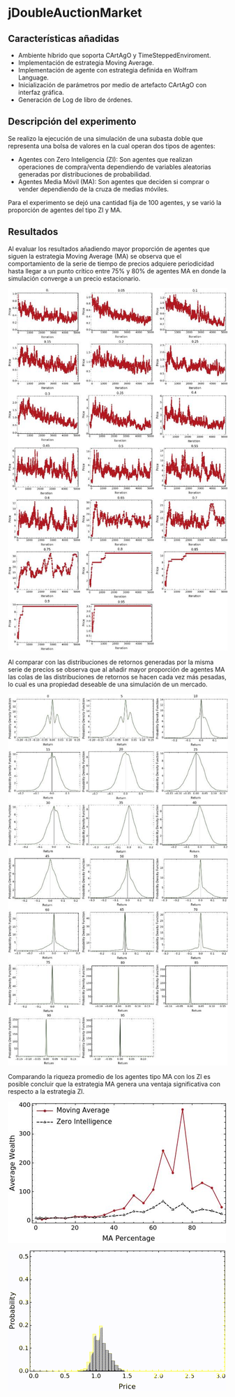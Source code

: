 # jDoubleAuctionMarket

## Características añadidas
* Ambiente híbrido que soporta CArtAgO y TimeSteppedEnviroment.
* Implementación de estrategia Moving Average.
* Implementación de agente con estrategia definida en Wolfram Language.
* Inicialización de parámetros por medio de artefacto CArtAgO con interfaz gráfica.
* Generación de Log de libro de órdenes.

## Descripción del experimento
Se realizo la ejecución de una simulación de una subasta doble que representa una bolsa de valores en la cual operan dos tipos de agentes:

* Agentes con Zero Inteligencia (ZI): Son agentes que realizan operaciones de compra/venta dependiendo de variables aleatorias generadas por distribuciones de probabilidad.
* Agentes Media Móvil (MA): Son agentes que deciden si comprar o vender dependiendo de la cruza de medias móviles.

Para el experimento se dejó una cantidad fija de 100 agentes, y se varió la proporción de agentes del tipo ZI y MA.

## Resultados
Al evaluar los resultados añadiendo mayor proporción de agentes que siguen la estrategia Moving Average (MA) se observa que el comportamiento de la serie de tiempo de precios adquiere periodicidad hasta llegar a un punto crítico entre 75% y 80% de agentes MA en donde la simulación converge a un precio estacionario.

![prices](https://raw.githubusercontent.com/CarlosManuelRodr/jDoubleAuctionMarket/master/img/price_series.jpeg)

Al comparar con las distribuciones de retornos generadas por la misma serie de precios se observa que al añadir mayor proporción de agentes MA las colas de las distribuciones de retornos se hacen cada vez más pesadas, lo cual es una propiedad deseable de una simulación de un mercado.

![prices](https://raw.githubusercontent.com/CarlosManuelRodr/jDoubleAuctionMarket/master/img/distributions.jpeg)

Comparando la riqueza promedio de los agentes tipo MA con los ZI es posible concluir que la estrategia MA genera una ventaja significativa con respecto a la estrategia ZI.

![comparison](https://raw.githubusercontent.com/CarlosManuelRodr/jDoubleAuctionMarket/master/img/wealth_comparison.jpeg)

![dist](https://raw.githubusercontent.com/CarlosManuelRodr/jDoubleAuctionMarket/master/img/output.gif)